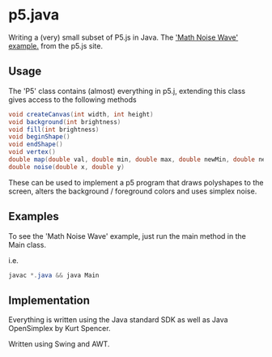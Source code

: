# p5.java
Writing a (very) small subset of P5.js in Java. The ['Math Noise Wave' example.](https://p5js.org/examples/examples/Math_Noise_Wave.php) from the p5.js site.

## Usage
The 'P5' class contains (almost) everything in p5.j, extending this class gives access to the following methods

```Java
void createCanvas(int width, int height)
void background(int brightness)
void fill(int brightness)
void beginShape()
void endShape()
void vertex()
double map(double val, double min, double max, double newMin, double newMax)
double noise(double x, double y)
```

These can be used to implement a p5 program that draws polyshapes to the screen, alters the background / foreground colors and uses simplex noise.

## Examples
To see the 'Math Noise Wave' example, just run the main method in the Main class.

i.e.
```Java
javac *.java && java Main
```
## Implementation
Everything is written using the Java standard SDK as well as Java OpenSimplex by Kurt Spencer.

Written using Swing and AWT.
